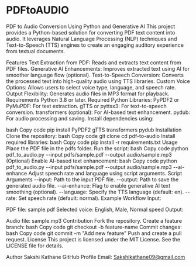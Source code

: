 # PDFtoAUDIO

PDF to Audio Conversion Using Python and Generative AI
This project provides a Python-based solution for converting PDF text content into audio. It leverages Natural Language Processing (NLP) techniques and Text-to-Speech (TTS) engines to create an engaging auditory experience from textual documents.

Features
Text Extraction from PDF: Reads and extracts text content from PDF files.
Generative AI Enhancements: Improves extracted text using AI for smoother language flow (optional).
Text-to-Speech Conversion: Converts the processed text into high-quality audio using TTS libraries.
Custom Voice Options: Allows users to select voice type, language, and speech rate.
Output Flexibility: Generates audio files in MP3 format for playback.
Requirements
Python 3.8 or later.
Required Python Libraries:
PyPDF2 or PyMuPDF: For text extraction.
gTTS or pyttsx3: For text-to-speech conversion.
transformers (optional): For AI-based text enhancement.
pydub: For audio processing and saving.
Install dependencies using:

bash
Copy code
pip install PyPDF2 gTTS transformers pydub
Installation
Clone the repository:
bash
Copy code
git clone <repository-url>
cd pdf-to-audio
Install required libraries:
bash
Copy code
pip install -r requirements.txt
Usage
Place the PDF file in the pdfs folder.
Run the script:
bash
Copy code
python pdf_to_audio.py --input pdfs/sample.pdf --output audio/sample.mp3
(Optional) Enable AI-based text enhancement:
bash
Copy code
python pdf_to_audio.py --input pdfs/sample.pdf --output audio/sample.mp3 --ai-enhance
Adjust speech rate and language using script arguments.
Script Arguments
--input: Path to the input PDF file.
--output: Path to save the generated audio file.
--ai-enhance: Flag to enable generative AI text smoothing (optional).
--language: Specify the TTS language (default: en).
--rate: Set speech rate (default: normal).
Example Workflow
Input:

PDF file: sample.pdf
Selected voice: English, Male, Normal speed
Output:

Audio file: sample.mp3
Contribution
Fork the repository.
Create a feature branch:
bash
Copy code
git checkout -b feature-name
Commit changes:
bash
Copy code
git commit -m "Add new feature"
Push and create a pull request.
License
This project is licensed under the MIT License. See the LICENSE file for details.

Author
Sakshi Kathane
GitHub Profile
Email: Sakshikathane09@gmail.com
